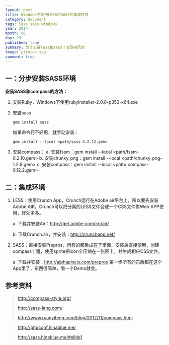 ```yaml
---
layout: post
title: Windows下使用LESS和SASS的集成环境
category: Document
tags: less sass windows
year: 2014
month: 06
day: 23
published: true
summary: 为什么要less和sass？互联网风吹
image: pirates.svg
comment: true
---
```



## 一：分步安装SASS环境

**安装SASS和compass的方法：**

1. 安装Ruby，Windows下使用rubyinstaller-2.0.0-p353-x64.exe

2. 安装sass

    ```
    gem install sass
    ```

    如果命令行不好用，就手动安装：

    ```
    gem install --local <path/sass-3.2.12.gem>
    ```
3. 安装compass：
    a. 安装fssm：gem install --local <path/fssm-0.2.10.gem>
    b. 安装chunky_png：gem install --local <path/chunky_png-1.2.9.gem>
    c. 安装compass：gem install --local <path/ compass-0.12.2.gem>


## 二：集成环境

1. LESS：使用Crunch App，Crunch运行在Adobe air平台上，所以要先安装Adobe AIR。Crunch可以把分离的LESS文件合成一个CSS文件供Web APP使用，好处多多。

    a. 下载并安装Air：http://get.adobe.com/cn/air/

    b. 下载Crunch.air，并安装：http://crunchapp.net/

2. SASS：直接安装Prepros，所有的都集成在了里面，安装后直接使用，创建compass工程，使用sprite把icon全压缩在一张图上，并生成相应CSS文件。

    a. 下载并安装：http://alphapixels.com/prepros 第一步所有的东西都在这个App里了，东西很简单，看一个Demo就会。


## 参考资料

> http://compass-style.org/

> http://sass-lang.com/

> http://www.ruanyifeng.com/blog/2012/11/compass.html

> http://phpconf.hinablue.me/

> http://sass.hinablue.me/#slide1
